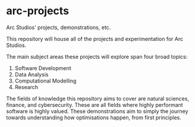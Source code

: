 # arc-projects
Arc Studios' projects, demonstrations, etc.

This repository will house all of the projects and experimentation for Arc Studios.

The main subject areas these projects will explore span four broad topics:

1. Software Development
2. Data Analysis
3. Computational Modelling
4. Research

The fields of knowledge this repository aims to cover are natural sciences, finance, and cybersecurity. These are all fields where highly performant software is highly valued. These demonstrations aim to simply the journey towards understanding how optimisations happen, from first principles.
